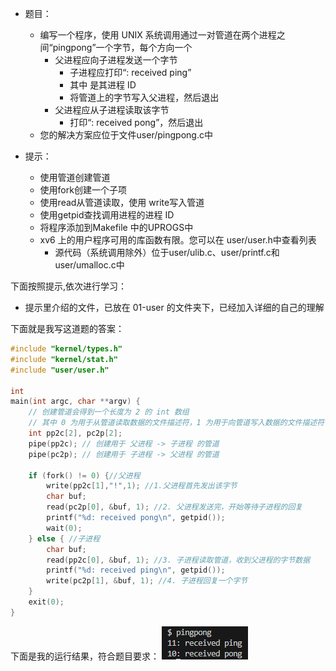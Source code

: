 + 题目：
  + 编写一个程序，使用 UNIX 系统调用通过一对管道在两个进程之间“pingpong”一个字节，每个方向一个
    + 父进程应向子进程发送一个字节
      + 子进程应打印“<pid>: received ping”
      + 其中 <pid> 是其进程 ID
      + 将管道上的字节写入父进程，然后退出
    + 父进程应从子进程读取该字节
      + 打印“<pid>: received pong”，然后退出
  + 您的解决方案应位于文件user/pingpong.c中

+ 提示：
  + 使用管道创建管道
  + 使用fork创建一个子项
  + 使用read从管道读取，使用 write写入管道
  + 使用getpid查找调用进程的进程 ID
  + 将程序添加到Makefile 中的UPROGS中
  + xv6 上的用户程序可用的库函数有限。您可以在 user/user.h中查看列表
    + 源代码（系统调用除外）位于user/ulib.c、user/printf.c和user/umalloc.c中

下面按照提示,依次进行学习：
+ 提示里介绍的文件，已放在 01-user 的文件夹下，已经加入详细的自己的理解


下面就是我写这道题的答案：
```c
#include "kernel/types.h"
#include "kernel/stat.h"
#include "user/user.h"

int
main(int argc, char **argv) {
    // 创建管道会得到一个长度为 2 的 int 数组
	// 其中 0 为用于从管道读取数据的文件描述符，1 为用于向管道写入数据的文件描述符
    int pp2c[2], pc2p[2];
    pipe(pp2c); // 创建用于 父进程 -> 子进程 的管道
    pipe(pc2p); // 创建用于 子进程 -> 父进程 的管道

    if (fork() != 0) {//父进程
        write(pp2c[1],"!",1); //1.父进程首先发出该字节
        char buf;
        read(pc2p[0], &buf, 1); //2. 父进程发送完，开始等待子进程的回复
        printf("%d: received pong\n", getpid());
        wait(0);
    } else { //子进程
        char buf;
        read(pp2c[0], &buf, 1); //3. 子进程读取管道，收到父进程的字节数据
        printf("%d: received ping\n", getpid());
        write(pc2p[1], &buf, 1); //4. 子进程回复一个字节
    }
    exit(0);
}
```
下面是我的运行结果，符合题目要求：
<img src=".\picture\image2.png">
